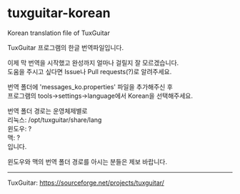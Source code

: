 # tuxguitar-korean
Korean translation file of TuxGuitar

TuxGuitar 프로그램의 한글 번역파일입니다.

이제 막 번역을 시작했고 완성까지 얼마나 걸릴지 잘 모르겠습니다.  
도움을 주시고 싶다면 Issue나 Pull requests(?)로 알려주세요.

번역 폴더에 'messages_ko.properties' 파일을 추가해주신 후  
프로그램의 tools->settings->language에서 Korean을 선택해주세요.

번역 폴더 경로는 운영체제별로  
리눅스: /opt/tuxguitar/share/lang  
윈도우: ?  
맥: ?  
입니다.

윈도우와 맥의 번역 폴더 경로를 아시는 분들은 제보 바랍니다.

-----
TuxGuitar: https://sourceforge.net/projects/tuxguitar/